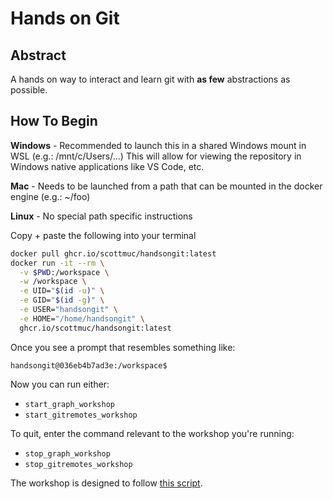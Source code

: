 # Hands on Git

## Abstract

A hands on way to interact and learn git with **as few** abstractions as possible.

## How To Begin

**Windows** - Recommended to launch this in a shared Windows mount in WSL (e.g.: /mnt/c/Users/...)
This will allow for viewing the repository in Windows native applications like VS Code, etc.

**Mac** - Needs to be launched from a path that can be mounted in the docker engine (e.g.: ~/foo)

**Linux** - No special path specific instructions

Copy + paste the following into your terminal

```bash
docker pull ghcr.io/scottmuc/handsongit:latest
docker run -it --rm \
  -v $PWD:/workspace \
  -w /workspace \
  -e UID="$(id -u)" \
  -e GID="$(id -g)" \
  -e USER="handsongit" \
  -e HOME="/home/handsongit" \
  ghcr.io/scottmuc/handsongit:latest
```

Once you see a prompt that resembles something like:

`handsongit@036eb4b7ad3e:/workspace$ `

Now you can run either:

- `start_graph_workshop`
- `start_gitremotes_workshop`

To quit, enter the command relevant to the workshop you're running:

- `stop_graph_workshop`
- `stop_gitremotes_workshop`

The workshop is designed to follow [this script](../git/README.markdown).
